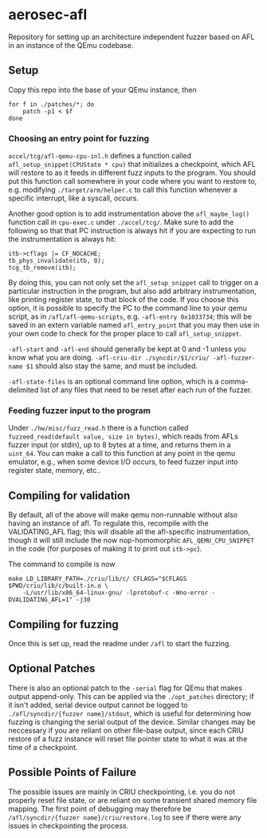 # aerosec-afl

Repository for setting up an architecture independent fuzzer based on AFL in an instance of the QEmu codebase.

## Setup

Copy this repo into the base of your QEmu instance, then

```
for f in ./patches/*; do
    patch -p1 < $f
done
```

### Choosing an entry point for fuzzing

`accel/tcg/afl-qemu-cpu-inl.h` defines a function called `afl_setup_snippet(CPUState * cpu)` that initializes
a checkpoint, which AFL will restore to as it feeds in different fuzz inputs to the program. You should 
put this function call somewhere in your code where you want to restore to, e.g. modifying 
`./target/arm/helper.c` to call this function whenever a specific interrupt, like a syscall, occurs.

Another good option is to add instrumentation above the `afl_maybe_log()` function call in 
`cpu-exec.c` under `./accel/tcg/`. Make sure to add the following so that that PC instruction is 
always hit if you are expecting to run the instrumentation is always hit:

```
itb->cflags |= CF_NOCACHE;
tb_phys_invalidate(itb, 0);
tcg_tb_remove(itb);
```

By doing this, you can not only set the `afl_setup_snippet` call to trigger on a particular instruction in
the program, but also add arbitrary instrumentation, like printing register state, to that block of the code.
If you choose this option, it is possible to specify the PC to the command line to your qemu script, as in 
`/afl/afl-qemu-scripts`, e.g. `-afl-entry 0x1033734`; this will be saved in an extern variable named
`afl_entry_point` that you may then use in your own code to check for the proper place to call 
`afl_setup_snippet`.

`-afl-start` and `-afl-end` should generally be kept at 0 and -1 unless you know what you are doing.
`-afl-criu-dir ./syncdir/$1/criu/ -afl-fuzzer-name $1` should also stay the same, and must be included. 

`-afl-state-files` is an optional command line option, which is a comma-delimited list of any files 
that need to be reset after each run of the fuzzer.

### Feeding fuzzer input to the program

Under `./hw/misc/fuzz_read.h` there is a function called `fuzzeed_read(default value, size in bytes)`,
which reads from AFLs fuzzer input (or stdin), up to 8 bytes at a time, and returns them in a 
`uint_64`. You can make a call to this function at any point in the qemu emulator, e.g., when some 
device I/O occurs, to feed fuzzer input into register state, memory, etc..

## Compiling for validation

By default, all of the above will make qemu non-runnable without also having an instance of afl.
To regulate this, recompile with the VALIDATING_AFL flag; this will disable all the afl-specific
instrumentation, though it will still include the now nop-homomorphic `AFL_QEMU_CPU_SNIPPET` in 
the code (for purposes of making it to print out `itb->pc`).

The command to compile is now 

```
make LD_LIBRARY_PATH=./criu/lib/c/ CFLAGS="$CFLAGS $PWD/criu/lib/c/built-in.o \
    -L/usr/lib/x86_64-linux-gnu/ -lprotobuf-c -Wno-error -DVALIDATING_AFL=1" -j30
```

## Compiling for fuzzing

Once this is set up, read the readme under `/afl` to start the fuzzing. 

## Optional Patches 

There is also an optional patch to the `-serial` flag for QEmu that makes output append-only. This can 
be applied via the `./opt_patches` directory; if it isn't added, serial device output cannot be logged
to `./afl/syncdir/{fuzzer name}/stdout`, which is useful for determining how fuzzing is changing the 
serial output of the device. Similar changes may be neccessary if you are reliant on other file-base
output, since each CRIU restore of a fuzz instance will reset file pointer state to what it was 
at the time of a checkpoint.

## Possible Points of Failure

The possible issues are mainly in CRIU checkpointing, i.e. you do not properly reset file state, or are 
reliant on some transient shared memory file mapping. The first point of debugging may therefore be
`/afl/syncdir/{fuzzer name}/criu/restore.log` to see if there were any issues in checkpointing the
process.
